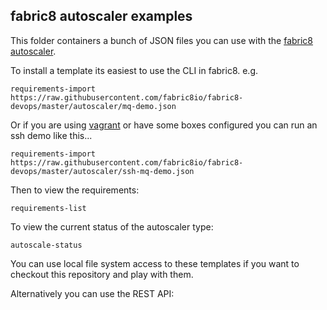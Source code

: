 ## fabric8 autoscaler examples

This folder containers a bunch of JSON files you can use with the [fabric8 autoscaler](http://fabric8.io/gitbook/requirements.html).

To install a template its easiest to use the CLI in fabric8. e.g. 

    requirements-import https://raw.githubusercontent.com/fabric8io/fabric8-devops/master/autoscaler/mq-demo.json

Or if you are using [vagrant](http://www.vagrantup.com/downloads.html) or have some boxes configured you can run an ssh demo like this...

    requirements-import https://raw.githubusercontent.com/fabric8io/fabric8-devops/master/autoscaler/ssh-mq-demo.json

Then to view the requirements:

    requirements-list

To view the current status of the autoscaler type:

    autoscale-status
    
You can use local file system access to these templates if you want to checkout this repository and play with them.

Alternatively you can use the REST API:

    
